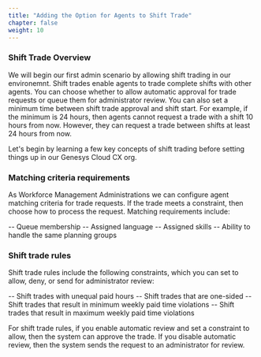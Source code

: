 ```yaml
---
title: "Adding the Option for Agents to Shift Trade"
chapter: false
weight: 10
---
```

### Shift Trade Overview
We will begin our first admin scenario by allowing shift trading in our environemnt. Shift trades enable agents to trade complete shifts with other agents. You can choose whether to allow automatic approval for trade requests or queue them for administrator review. You can also set a minimum time between shift trade approval and shift start. For example, if the minimum is 24 hours, then agents cannot request a trade with a shift 10 hours from now. However, they can request a trade between shifts at least 24 hours from now. 

Let's begin by learning a few key concepts of shift trading before setting things up in our Genesys Cloud CX org.

### Matching criteria requirements
As Workforce Management Administrations we can configure agent matching criteria for trade requests. If the trade meets a constraint, then choose how to process the request. Matching requirements include: 

-- Queue membership
-- Assigned language 
-- Assigned skills
-- Ability to handle the same planning groups 

### Shift trade rules
Shift trade rules include the following constraints, which you can set to allow, deny, or send for administrator review:

-- Shift trades with unequal paid hours
-- Shift trades that are one-sided
-- Shift trades that result in minimum weekly paid time violations
-- Shift trades that result in maximum weekly paid time violations

For shift trade rules, if you enable automatic review and set a constraint to allow, then the system can approve the trade. If you disable automatic review, then the system sends the request to an administrator for review.


